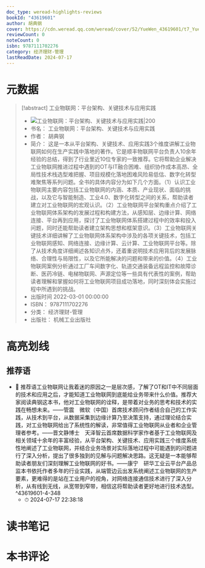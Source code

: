 ```yaml
---
doc_type: weread-highlights-reviews
bookId: "43619601"
author: 胡典钢
cover: https://cdn.weread.qq.com/weread/cover/52/YueWen_43619601/t7_YueWen_43619601.jpg
reviewCount: 0
noteCount: 0
isbn: 9787111702276
category: 经济理财-管理
lastReadDate: 2024-07-17
---
```

# 元数据
> [!abstract] 工业物联网：平台架构、关键技术与应用实践
> - ![ 工业物联网：平台架构、关键技术与应用实践|200](https://cdn.weread.qq.com/weread/cover/52/YueWen_43619601/t7_YueWen_43619601.jpg)
> - 书名： 工业物联网：平台架构、关键技术与应用实践
> - 作者： 胡典钢
> - 简介： 这是一本从平台架构、关键技术、应用实践3个维度讲解工业物联网如何在生产实践中落地的著作。它是顺丰物联网平台负责人10余年经验的总结，得到了行业里近10位专家的一致推荐。它将帮助企业解决工业物联网推进过程中遇到的OT与IT融合困难、组织协作成本高昂、全局性技术栈选型难把握、项目规模化落地困难风险易低估、数字化转型难聚焦等系列问题。全书的具体内容分为如下几个方面。（1）认识工业物联网主要内容包括工业物联网的内涵、本质、产业现状、面临的挑战，以及它与智能制造、工业4.0、数字化转型之间的关系，帮助读者建立对工业物联网的宏观认识。（2）工业物联网平台架构重点介绍了工业物联网体系架构的发展过程和构建方法，从感知层、边缘计算、网络连接、平台再到应用，探讨了工业物联网体系搭建过程中的效率和投入问题，同时还能帮助读者建立架构思想和框架意识。（3）工业物联网关键技术详细讲解了工业物联网体系架构中涉及的各项关键技术，包括工业物联网感知、网络连接、边缘计算、云计算、工业物联网平台等。除了从技术角度详细阐述各知识点外，还着重说明技术应用背后的发展脉络、合理性与局限性，以及它所能解决的问题和带来的价值。（4）工业物联网案例分析通过工厂车间数字化、轨道交通装备远程监控和故障诊断、医药冷链、电梯物联网、声源定位等一些具有代表性的案例，帮助读者理解和掌握如何将工业物联网项目成功落地，同时深刻体会实施过程中所遇到的挑战。
> - 出版时间 2022-03-01 00:00:00
> - ISBN： 9787111702276
> - 分类： 经济理财-管理
> - 出版社： 机械工业出版社

# 高亮划线

## 推荐语


- 📌 推荐语工业物联网让我着迷的原因之一是层次感，了解了OT和IT中不同层面的技术和应用之后，才能知道工业物联网到底能给业务带来什么价值。推荐大家阅读典钢这本书，他对工业物联网的诠释，是带着对业务的思考和技术的实践在畅想未来。——管震　微软（中国）首席技术顾问作者结合自己的工作实践，从技术到平台，从数据采集到边缘计算乃至决策支持，通过理论结合实践，对工业物联网给出了系统性的解读，非常值得工业物联网从业者和企业管理者参考。——晋文静博士　天泽智云首席数据科学家作者基于工业物联网及相关领域十余年的丰富经验，从平台架构、关键技术、应用实践三个维度系统性地阐述了工业物联网，并结合业务场景对实际落地过程中可能遇到的问题进行了深入分析，提出了很多独到的见解与问题解决思路。这无疑是一本能够帮助读者朋友们深刻理解工业物联网的好书。——康宁　研华工业云平台产品总监本书依托作者多年的行业实践，从端管边云出发系统阐述工业物联网的生产要素，更难得的是站在工业用户的视角，对网络连接通信技术进行了深入分析，从有线到无线，从宽带到窄带，相信这将帮助读者更好地进行技术选型。 ^43619601-4-348
    - ⏱ 2024-07-17 22:38:18 
# 读书笔记

# 本书评论
